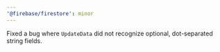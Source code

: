 ```yaml
---
'@firebase/firestore': minor
---
```


Fixed a bug where `UpdateData` did not recognize optional, dot-separated string fields.
